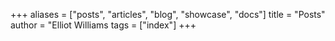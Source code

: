 +++
aliases = ["posts", "articles", "blog", "showcase", "docs"]
title = "Posts"
author = "Elliot Williams
tags = ["index"]
+++